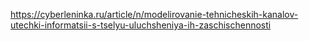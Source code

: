 https://cyberleninka.ru/article/n/modelirovanie-tehnicheskih-kanalov-utechki-informatsii-s-tselyu-uluchsheniya-ih-zaschischennosti 